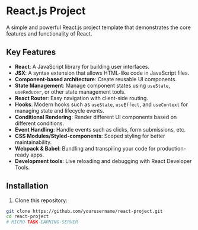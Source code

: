 # React.js Project

A simple and powerful React.js project template that demonstrates the core features and functionality of React.

## Key Features

- **React**: A JavaScript library for building user interfaces.
- **JSX**: A syntax extension that allows HTML-like code in JavaScript files.
- **Component-based architecture**: Create reusable UI components.
- **State Management**: Manage component states using `useState`, `useReducer`, or other state management tools.
- **React Router**: Easy navigation with client-side routing.
- **Hooks**: Modern hooks such as `useState`, `useEffect`, and `useContext` for managing state and lifecycle events.
- **Conditional Rendering**: Render different UI components based on different conditions.
- **Event Handling**: Handle events such as clicks, form submissions, etc.
- **CSS Modules/Styled-components**: Scoped styling for better maintainability.
- **Webpack & Babel**: Bundling and transpiling your code for production-ready apps.
- **Development tools**: Live reloading and debugging with React Developer Tools.

## Installation

1. Clone this repository:

```bash
git clone https://github.com/yourusername/react-project.git
cd react-project
# MICRO-TASK-EARNING-SERVER
